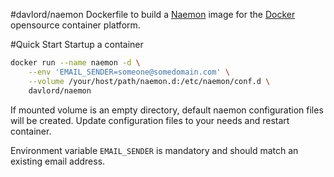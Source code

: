 #davlord/naemon
Dockerfile to build a [Naemon](http://www.naemon.org/) image for the [Docker](https://www.docker.com/products/docker-engine) opensource container platform.

#Quick Start
Startup a container
```bash
docker run --name naemon -d \
    --env 'EMAIL_SENDER=someone@somedomain.com' \
    --volume /your/host/path/naemon.d:/etc/naemon/conf.d \
    davlord/naemon
```
If mounted volume is an empty directory, default naemon configuration files will be created. 
Update configuration files to your needs and restart container.

Environment variable `EMAIL_SENDER` is mandatory and should match an existing email address.
